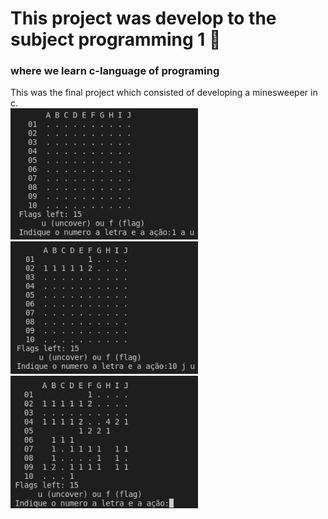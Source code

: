 # This project was develop to the subject programming 1 :floppy_disk:
### where we learn c-language of programing
This was the final project which consisted of developing a minesweeper in c.<br>
[<img width="300px" src="https://github.com/GBarradas/P1-mineweeper/blob/main/ft/1.png?raw=true" alt="img1">](https://github.com/GBarradas/P1-mineweeper/blob/main/ft/1.png?raw=true) 
[<img width="300px" src="https://github.com/GBarradas/P1-mineweeper/blob/main/ft/2.png?raw=true" alt="img1">](https://github.com/GBarradas/P1-mineweeper/blob/main/ft/2.png?raw=true) 
[<img width="300px" src="https://github.com/GBarradas/P1-mineweeper/blob/main/ft/3.png?raw=true" alt="img1">](https://github.com/GBarradas/P1-mineweeper/blob/main/ft/3.png?raw=true) 
